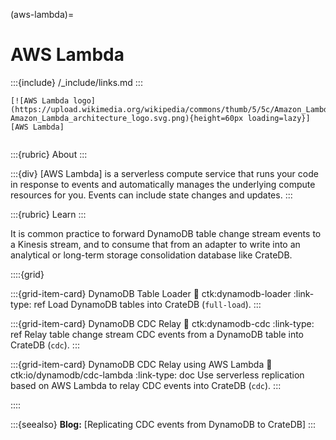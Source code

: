 (aws-lambda)=
# AWS Lambda

:::{include} /_include/links.md
:::

```{div} .float-right
[![AWS Lambda logo](https://upload.wikimedia.org/wikipedia/commons/thumb/5/5c/Amazon_Lambda_architecture_logo.svg/281px-Amazon_Lambda_architecture_logo.svg.png){height=60px loading=lazy}][AWS Lambda]
```
```{div} .clearfix
```

:::{rubric} About
:::

:::{div}
[AWS Lambda] is a serverless compute service that runs your code in response to
events and automatically manages the underlying compute resources for you.
Events can include state changes and updates.
:::

:::{rubric} Learn
:::

It is common practice to forward DynamoDB table change stream events to a
Kinesis stream, and to consume that from an adapter to write into an analytical
or long-term storage consolidation database like CrateDB.

::::{grid}

:::{grid-item-card} DynamoDB Table Loader
:link: ctk:dynamodb-loader
:link-type: ref
Load DynamoDB tables into CrateDB (`full-load`).
:::

:::{grid-item-card} DynamoDB CDC Relay
:link: ctk:dynamodb-cdc
:link-type: ref
Relay table change stream CDC events from a DynamoDB table into CrateDB (`cdc`).
:::

:::{grid-item-card} DynamoDB CDC Relay using AWS Lambda
:link: ctk:io/dynamodb/cdc-lambda
:link-type: doc
Use serverless replication based on AWS Lambda to
relay CDC events into CrateDB (`cdc`).
:::

::::


:::{seealso}
**Blog:** [Replicating CDC events from DynamoDB to CrateDB]
:::
